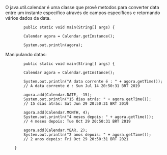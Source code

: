 O java.util.calendar é uma classe que provê metodos para converter data entre um instante específico através de campos específicos e retornando vários dados da data.
```
        public static void main(String[] args) {

        Calendar agora = Calendar.getInstance();

        System.out.println(agora);
```
Manipulando datas:
```
        public static void main(String[] args) {

        Calendar agora = Calendar.getInstance();

        System.out.println("A data corrente é : " + agora.getTime());
        // A data corrente é : Sun Jul 14 20:50:31 BRT 2019

        agora.add(Calendar.DATE, -15);
        System.out.println("15 dias atrás: " + agora.getTime());
        // 15 dias atrás: Sat Jun 29 20:50:31 BRT 2019

        agora.add(Calendar.MONTH, 4);
        System.out.println("4 meses depois: " + agora.getTime());
        // 4 meses depois: Tue Oct 29 20:50:31 BRT 2019

        agora.add(Calendar.YEAR, 2);
        System.out.println("2 anos depois: " + agora.getTime());
        // 2 anos depois: Fri Oct 29 20:50:31 BRT 2021

    }
```